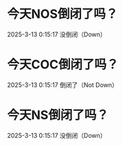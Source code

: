 # 今天NOS倒闭了吗？

2025-3-13 0:15:17 没倒闭（Down）

# 今天COC倒闭了吗？

2025-3-13 0:15:17 倒闭了（Not Down）

# 今天NS倒闭了吗？

2025-3-13 0:15:17 没倒闭（Down）

